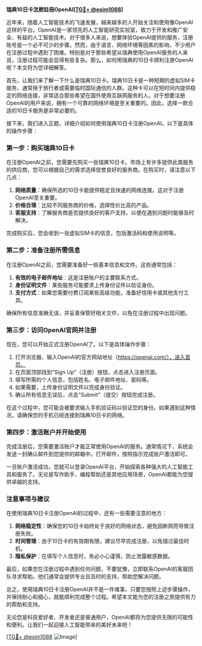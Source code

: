**瑞典10日卡怎麽註冊OpenAI[[TG💪+ @esim1088](https://t.me/s/esim1088)]**

近年来，随着人工智能技术的飞速发展，越来越多的人开始关注和使用像OpenAI这样的平台。OpenAI是一家领先的人工智能研究实验室，致力于开发和推广安全、有益的人工智能技术。对于很多人来说，想要体验OpenAI提供的服务，注册账号是一个必不可少的步骤。然而，由于语言、网络环境等因素的影响，不少用户在注册过程中遇到了困难。特别是对于那些希望从瑞典使用OpenAI服务的人来说，注册过程可能会显得有些复杂。那么，如何用瑞典的10日卡顺利注册OpenAI呢？本文将为您详细解答。

首先，让我们来了解一下什么是瑞典10日卡。瑞典10日卡是一种短期的虚拟SIM卡服务，通常用于旅行者或需要临时国际通信的人群。这种卡可以在短时间内提供稳定的网络连接，非常适合那些希望在国外使用互联网服务的人。对于想要注册OpenAI的用户来说，拥有一个可靠的网络环境是至关重要的。因此，选择一款合适的10日卡服务是非常必要的。

接下来，我们进入正题，详细介绍如何使用瑞典10日卡注册OpenAI。以下是具体的操作步骤：

### 第一步：购买瑞典10日卡

在注册OpenAI之前，您需要先购买一张瑞典10日卡。市场上有许多提供此类服务的供应商，您可以根据自己的需求选择信誉良好的服务商。在购买时，请注意以下几点：

1. **网络质量**：确保所选的10日卡能提供稳定且快速的网络连接。这对于注册OpenAI至关重要。
2. **价格合理**：比较不同服务商的价格，选择性价比高的产品。
3. **客服支持**：了解服务商是否提供良好的客户支持，以便在遇到问题时能够及时解决。

完成购买后，您会收到一张虚拟SIM卡的信息，包括激活码和使用说明等。

### 第二步：准备注册所需信息

在注册OpenAI之前，您需要准备好一些基本信息和文件。这些通常包括：

1. **有效的电子邮件地址**：这是注册账户的主要联系方式。
2. **身份证明文件**：某些服务可能要求上传身份证件以验证身份。
3. **支付方式**：如果您需要付费订阅某些高级功能，准备好信用卡或其他支付工具。

确保所有信息准确无误，并妥善保管好相关文件，以免在注册过程中出现问题。

### 第三步：访问OpenAI官网并注册

现在，您可以开始正式注册OpenAI了。以下是具体操作步骤：

1. 打开浏览器，输入OpenAI的官方网站地址（https://openai.com/），进入首页。
2. 在页面顶部找到“Sign Up”（注册）按钮，点击进入注册页面。
3. 填写所需的个人信息，包括姓名、电子邮件地址、密码等。
4. 如果需要，上传身份证明文件以完成身份验证。
5. 确认所有信息无误后，点击“Submit”（提交）按钮完成注册。

在这个过程中，您可能会被要求输入手机验证码以验证您的身份。如果遇到这种情况，请确保您的手机已经连接到瑞典10日卡的网络。

### 第四步：激活账户并开始使用

完成注册后，您需要激活账户才能正常使用OpenAI的服务。通常情况下，系统会发送一封确认邮件到您提供的邮箱中。打开邮件，按照指示完成账户激活即可。

一旦账户激活成功，您就可以登录OpenAI平台，开始探索各种强大的人工智能工具和服务了。无论是写作助手、编程帮助还是其他应用场景，OpenAI都能为您提供卓越的支持。

### 注意事项与建议

在使用瑞典10日卡注册OpenAI的过程中，还有一些需要注意的地方：

1. **网络稳定性**：确保您的10日卡始终处于良好的网络状态，避免因断网而导致注册失败。
2. **时间管理**：由于10日卡的有效期有限，建议尽早完成注册，以免错过最佳时机。
3. **隐私保护**：在填写个人信息时，务必小心谨慎，防止泄露敏感数据。

最后，如果您在注册过程中遇到任何问题，不要犹豫，立即联系OpenAI的客服团队寻求帮助。他们通常会提供专业且及时的支持，帮助您解决问题。

总之，使用瑞典10日卡注册OpenAI并不是一件难事，只要您按照上述步骤操作，并保持耐心和细心，就能顺利完成整个过程。希望本文能为您的注册之旅提供有力的帮助和支持。

无论您是科技爱好者、开发者还是普通用户，OpenAI都将为您提供无限的可能性和便利。让我们一起迎接人工智能带来的美好未来吧！

[[TG💪+ @esim1088](https://t.me/s/esim1088) ![Image](https://i.postimg.cc/4NQfJmqS/Snipaste-2025-05-13-00-14-12.png)]